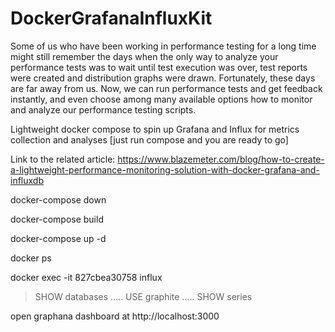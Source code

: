 # DockerGrafanaInfluxKit
Some of us who have been working in performance testing for a long time might still remember the days when the only way to analyze your performance tests was to wait until test execution was over, test reports were created and distribution graphs were drawn. Fortunately, these days are far away from us. Now, we can run performance tests and get feedback instantly, and even choose among many available options how to monitor and analyze our performance testing scripts.

Lightweight docker compose to spin up Grafana and Influx for metrics collection and analyses [just run compose and you are ready to go]

Link to the related article: 
https://www.blazemeter.com/blog/how-to-create-a-lightweight-performance-monitoring-solution-with-docker-grafana-and-influxdb


docker-compose down

docker-compose build

docker-compose up -d

docker ps

docker exec -it 827cbea30758 influx

>SHOW databases
…..
>USE graphite
…..
>SHOW series


open graphana dashboard at http://localhost:3000